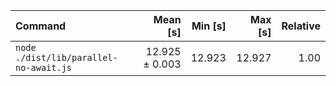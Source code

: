 | Command | Mean [s] | Min [s] | Max [s] | Relative |
|:---|---:|---:|---:|---:|
| `node ./dist/lib/parallel-no-await.js` | 12.925 ± 0.003 | 12.923 | 12.927 | 1.00 |
